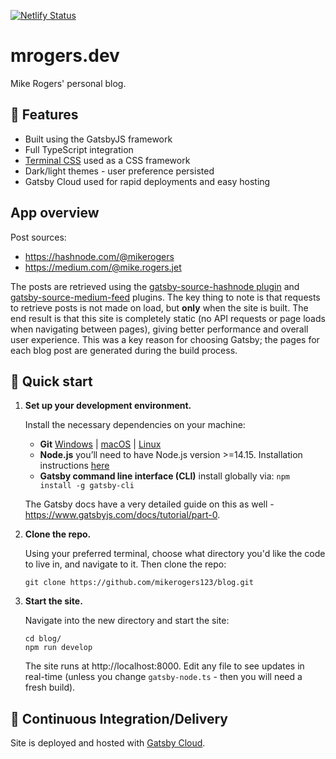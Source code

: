 [![Netlify Status](https://api.netlify.com/api/v1/badges/5169c970-5584-4365-a5fc-7d2e9f2867f1/deploy-status)](https://app.netlify.com/sites/mrogers-blog/deploys)

# mrogers.dev

Mike Rogers' personal blog.

## 🚀 Features

* Built using the GatsbyJS framework
* Full TypeScript integration
* [Terminal CSS](https://terminalcss.xyz/) used as a CSS framework
* Dark/light themes - user preference persisted
* Gatsby Cloud used for rapid deployments and easy hosting

## App overview

Post sources:
* https://hashnode.com/@mikerogers
* https://medium.com/@mike.rogers.jet

The posts are retrieved using the [gatsby-source-hashnode plugin](https://www.gatsbyjs.com/plugins/gatsby-source-hashnode/) and [gatsby-source-medium-feed](https://www.gatsbyjs.com/plugins/gatsby-source-medium-feed/) plugins. The key thing to note is that requests to retrieve posts is not made on load, but **only** when the site is built. The end result is that this site is completely static (no API requests or page loads when navigating between pages), giving better performance and overall user experience. This was a key reason for choosing Gatsby; the pages for each blog post are generated during the build process.

## 🚀 Quick start

1.  **Set up your development environment.**

    Install the necessary dependencies on your machine:
    * **Git** [Windows](https://www.atlassian.com/git/tutorials/install-git#windows) | [macOS](https://www.atlassian.com/git/tutorials/install-git#mac-os-x) | [Linux](https://www.atlassian.com/git/tutorials/install-git#linux)
    * **Node.js** you’ll need to have Node.js version >=14.15. Installation instructions [here](https://docs.npmjs.com/downloading-and-installing-node-js-and-npm)
    * **Gatsby command line interface (CLI)** install globally via: ```npm install -g gatsby-cli```

    The Gatsby docs have a very detailed guide on this as well - https://www.gatsbyjs.com/docs/tutorial/part-0.

2.  **Clone the repo.**

    Using your preferred terminal, choose what directory you'd like the code to live in, and navigate to it. Then clone the repo:

    ```shell
    git clone https://github.com/mikerogers123/blog.git
    ```

3.  **Start the site.**

    Navigate into the new directory and start the site:

    ```shell
    cd blog/
    npm run develop
    ```

    The site runs at http://localhost:8000. Edit any file to see updates in real-time (unless you change `gatsby-node.ts` - then you will need a fresh build).

## 🚀 Continuous Integration/Delivery

Site is deployed and hosted with [Gatsby Cloud](https://www.gatsbyjs.com/cloud/).

